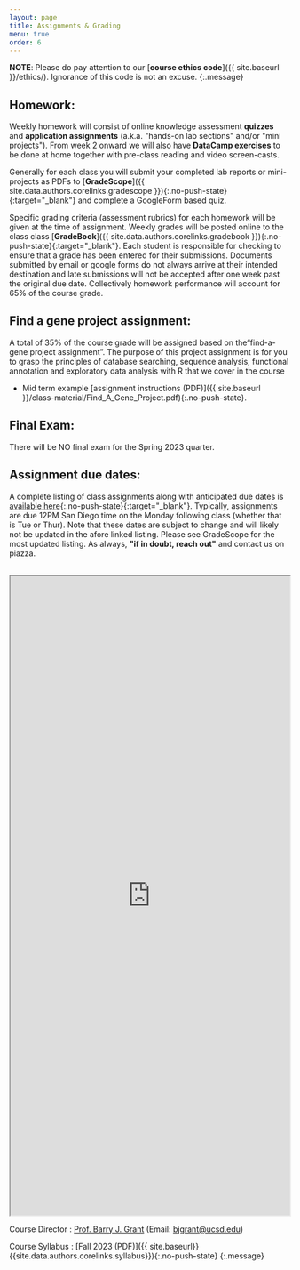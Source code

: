 ```yaml
---
layout: page
title: Assignments & Grading
menu: true
order: 6
---
```


**NOTE**: Please do pay attention to our [**course ethics code**]({{ site.baseurl }}/ethics/). Ignorance of this code is not an excuse.
{:.message}

## Homework:  
Weekly homework will consist of online knowledge assessment **quizzes** and **application assignments** (a.k.a. "hands-on lab sections" and/or "mini projects"). From week 2 onward we will also have **DataCamp exercises** to be done at home together with pre-class reading and video screen-casts.    

Generally for each class you will submit your completed lab reports or mini-projects as PDFs to [**GradeScope**]({{ site.data.authors.corelinks.gradescope }}){:.no-push-state}{:target="_blank"} and complete a GoogleForm based quiz.  

Specific grading criteria (assessment rubrics) for each homework will be given at the time of assignment. Weekly grades will be posted online to the class class [**GradeBook**]({{ site.data.authors.corelinks.gradebook }}){:.no-push-state}{:target="_blank"}. Each student is responsible for checking to ensure that a grade has been entered for their submissions. Documents submitted by email or google forms do not always arrive at their intended destination and late submissions will not be accepted after one week past the original due date. Collectively homework performance will account for 65% of the course grade.



## Find a gene project assignment:  
A total of 35% of the course grade will be assigned based on the“find-a-gene project assignment”. The purpose of this project assignment is for you to grasp the principles of database searching, sequence analysis, functional annotation and exploratory data analysis with R that we cover in the course  
- Mid term example [assignment instructions (PDF)]({{ site.baseurl }}/class-material/Find_A_Gene_Project.pdf){:.no-push-state}.


## Final Exam:  
There will be NO final exam for the Spring 2023 quarter.   

## Assignment due dates:
A complete listing of class assignments along with anticipated due dates is [available here](https://docs.google.com/spreadsheets/d/e/2PACX-1vQGnoUDIjnkmXdN0HfMWPfydILOHSTGk6D6KxFN-I4UcCqBE1oINhlHzbLav8kDT5PZhLeRF5Nfqdx-/pubhtml?gid=442644877&single=true){:.no-push-state}{:target="_blank"}. Typically, assignments are due 12PM San Diego time on the Monday following class (whether that is Tue or Thur). Note that these dates are subject to change and will likely not be updated in the afore linked listing. Please see GradeScope for the most updated listing. As always, **"if in doubt, reach out"** and contact us on piazza.


<br>
<iframe width='100%' height='1150' src="https://docs.google.com/spreadsheets/d/e/2PACX-1vQGnoUDIjnkmXdN0HfMWPfydILOHSTGk6D6KxFN-I4UcCqBE1oINhlHzbLav8kDT5PZhLeRF5Nfqdx-/pubhtml?gid=442644877&amp;single=true&amp;widget=true&amp;headers=false"></iframe>
<br>

Course Director
: [Prof. Barry J. Grant](http://thegrantlab.org/) (Email: [bjgrant@ucsd.edu](mailto:bjgrant@ucsd.edu))

Course Syllabus
: [Fall 2023 (PDF)]({{ site.baseurl}}{{site.data.authors.corelinks.syllabus}}){:.no-push-state}
{:.message}

 

